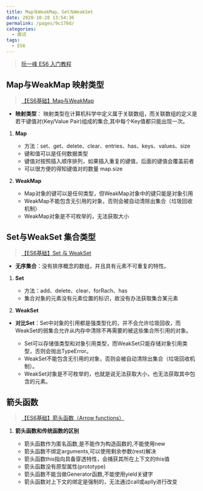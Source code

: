 ```yaml
---
title: Map与WeakMap、Set与WeakSet 
date: 2020-10-28 13:54:36
permalink: /pages/9c170d/
categories: 
  - 面试
tags: 
  - ES6
---
```


> [阮一峰 ES6 入门教程](https://es6.ruanyifeng.com/)

## Map与WeakMap 映射类型

> [【ES6基础】Map与WeakMap](https://juejin.im/post/6844903837707272199#heading-7)

- **映射类型**： 映射类型在计算机科学中定义属于关联数组，而关联数组的定义是若干键值对(Key/Value Pair)组成的集合,其中每个Key值都只能出现一次。

<!-- more -->

1. **Map**

    - 方法：set、get、delete、clear、entries、has、keys、values、size
    - 键和值可以是任何数据类型
    - 键值对按照插入顺序排列，如果插入重复的键值，后面的键值会覆盖前者
    - 可以很方便的得知键值对的数量 map.size

2. **WeakMap**

    - Map对象的键可以是任何类型，但WeakMap对象中的键只能是对象引用
    - WeakMap不能包含无引用的对象，否则会被自动清除出集合（垃圾回收机制）
    - WeakMap对象是不可枚举的，无法获取大小

## Set与WeakSet 集合类型

> [【ES6基础】Set 与 WeakSet](https://juejin.im/post/6844903830610526216)

- **无序集合**：没有排序概念的数组，并且具有元素不可重复的特性。

1. **Set**

    - 方法：add、delete、clear、forRach、has
    - 集合对象的元素没有元素位置的标识，故没有办法获取集合某元素

2. **WeakSet**

- **对比Set**：Set中对象的引用都是强类型化的，并不会允许垃圾回收，而WeakSet的弱集合允许从内存中清除不再需要的被这些集合所引用的对象。

  - Set可以存储值类型和对象引用类型，而WeakSet只能存储对象引用类型，否则会抛出TypeError。
  - WeakSet不能包含无引用的对象，否则会被自动清除出集合（垃圾回收机制）。
  - WeakSet对象是不可枚举的，也就是说无法获取大小，也无法获取其中包含的元素。

## 箭头函数

> [【ES6基础】箭头函数（Arrow functions）](https://juejin.im/post/6844903788994625549)

1. **箭头函数和传统函数的区别**

    - 箭头函数作为匿名函数,是不能作为构造函数的,不能使用new
    - 箭头函数不绑定arguments,可以使用剩余参数(rest)解决
    - 箭头函数this指向具备穿透特性，会捕获其所在上下文的this值
    - 箭头函数没有原型属性(prototype)
    - 箭头函数不能当做Generator函数,不能使用yield关键字
    - 箭头函数对上下文的绑定是强制的，无法通过call或aplly进行改变
